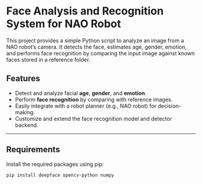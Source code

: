 
# Face Analysis and Recognition System for NAO Robot

This project provides a simple Python script to analyze an image from a NAO robot’s camera. It detects the face, estimates age, gender, emotion, and performs face recognition by comparing the input image against known faces stored in a reference folder.

## Features

- Detect and analyze facial **age**, **gender**, and **emotion**.
- Perform **face recognition** by comparing with reference images.
- Easily integrate with a robot planner (e.g., NAO robot) for decision-making.
- Customize and extend the face recognition model and detector backend.

---

## Requirements

Install the required packages using pip:

```bash
pip install deepface opencv-python numpy
